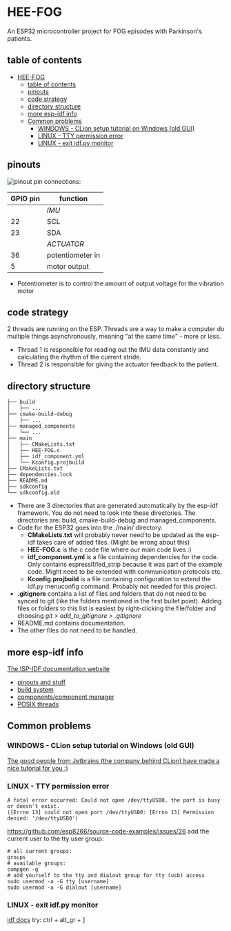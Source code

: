 # HEE-FOG

An ESP32 microcontroller project for FOG episodes with Parkinson's patients.

## table of contents

<!-- TOC -->

* [HEE-FOG](#hee-fog)
    * [table of contents](#table-of-contents)
    * [pinouts](#pinouts)
    * [code strategy](#code-strategy)
    * [directory structure](#directory-structure)
    * [more esp-idf info](#more-esp-idf-info)
    * [Common problems](#common-problems)
        * [WINDOWS - CLion setup tutorial on Windows (old GUI)](#windows---clion-setup-tutorial-on-windows-old-gui)
        * [LINUX - TTY permission error](#linux---tty-permission-error)
        * [LINUX - exit idf.py monitor](#linux---exit-idfpy-monitor)

<!-- TOC -->

## pinouts

![pinout](https://cdn-learn.adafruit.com/assets/assets/000/111/179/original/wireless_Adafruit_HUZZAH32_ESP32_Feather_Pinout.png?1651089809)
pin connections:

| GPIO pin | function         |
|----------|------------------|
|          | *IMU*            |
| 22       | SCL              |
| 23       | SDA              |
|          | *ACTUATOR*       |
| 36       | potentiometer in |
| 5        | motor output     |

- Potentiometer is to control the amount of output voltage for the vibration motor

## code strategy

2 threads are running on the ESP. Threads are a way to make a computer do multiple things asynchronously, meaning "at
the same time" - more or less.

- Thread 1 is responsible for reading out the IMU data constantly and calculating the rhythm of the current stride.
- Thread 2 is responsible for giving the actuator feedback to the patient.

## directory structure

```shell
├── build
│   ├── ...
├── cmake-build-debug
│   ├── ...
├── managed_components
│   └── ...
├── main
│   ├── CMakeLists.txt
│   ├── HEE-FOG.c
│   ├── idf_component.yml
│   └── Kconfig.projbuild
├── CMakeLists.txt
├── dependencies.lock
├── README.md
├── sdkconfig
└── sdkconfig.old
```

- There are 3 directories that are generated automatically by the esp-idf framework. You do not need to look into these
  directories. The directories are: build, cmake-build-debug and managed_components.
- Code for the ESP32 goes into the ./main/ directory.
    - **CMakeLists.txt** will probably never need to be updated as the esp-idf takes care of added files. (Might be
      wrong
      about this)
    - **HEE-FOG.c** is the c code file where our main code lives :)
    - **idf_component.yml** is a file containing dependencies for the code. Only contains espressif/led_strip because it
      was
      part of the example code. Might need to be extended with communication protocols etc.
    - **Kconfig.projbuild** is a file containing configuration to extend the idf.py menuconfig command. Probably not
      needed for this project.
- **.gitignore** contains a list of files and folders that do not need to be synced to git (like the folders mentioned
  in the first bullet point). Adding files or folders to this list is easiest by right-clicking the file/folder and
  choosing _git > add_to_gitignore > .gitignore_
- README.md contains documentation.
- The other files do not need to be handled.

## more esp-idf info

[The ISP-IDF documentation website](https://docs.espressif.com/projects/esp-idf/en/latest/esp32/)

- [pinouts and stuff](https://learn.adafruit.com/adafruit-huzzah32-esp32-feather/pinouts)
- [build system](https://docs.espressif.com/projects/esp-idf/en/latest/esp32/api-guides/build-system.html)
- [components/component manager](https://docs.espressif.com/projects/esp-idf/en/latest/esp32/api-guides/tools/idf-component-manager.html)
- [POSIX threads](https://docs.espressif.com/projects/esp-idf/en/latest/esp32/api-reference/system/pthread.html)

## Common problems

### WINDOWS - CLion setup tutorial on Windows (old GUI)

[The good people from Jetbrains (the company behind CLion) have made a nice tutorial for you :)](https://www.youtube.com/watch?v=M6fa7tzZdLw&t=482s)

### LINUX - TTY permission error

```shell
A fatal error occurred: Could not open /dev/ttyUSB0, the port is busy or doesn't exist.
([Errno 13] could not open port /dev/ttyUSB0: [Errno 13] Permission denied: '/dev/ttyUSB0')
```

https://github.com/esp8266/source-code-examples/issues/26
add the current user to the tty user group:

```shell
# all current groups:
groups
# available groups:
compgen -g
# add yourself to the tty and dialout group for tty (usb) access
sudo usermod -a -G tty [username] 
sudo usermod -a -G dialout [username]
```

### LINUX - exit idf.py monitor

[idf docs](https://docs.espressif.com/projects/esp-idf/en/latest/esp32/api-guides/tools/idf-monitor.html)
try:
ctrl + alt_gr + ]

